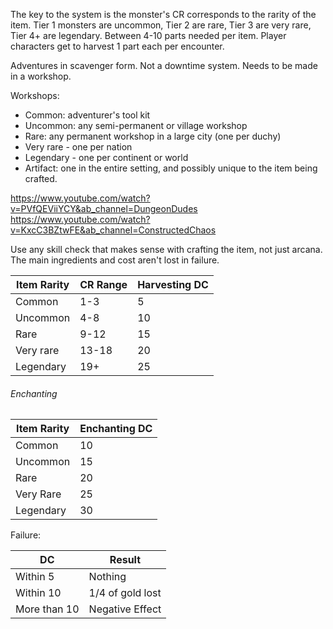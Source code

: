 The key to the system is the monster's CR corresponds to the rarity of the item. Tier 1 monsters are uncommon, Tier 2 are rare, Tier 3 are very rare, Tier 4+ are legendary.
Between 4-10 parts needed per item.
Player characters get to harvest 1 part each per encounter.

Adventures in scavenger form. Not a downtime system. Needs to be made in a workshop.

Workshops:
- Common: adventurer's tool kit
- Uncommon: any semi-permanent or village workshop
- Rare: any permanent workshop in a large city (one per duchy)
- Very rare - one per nation
- Legendary - one per continent or world
- Artifact: one in the entire setting, and possibly unique to the item being crafted.

https://www.youtube.com/watch?v=PVfQEViiYCY&ab_channel=DungeonDudes
https://www.youtube.com/watch?v=KxcC3BZtwFE&ab_channel=ConstructedChaos

Use any skill check that makes sense with crafting the item, not just arcana. The main ingredients and cost aren't lost in failure. 

| Item Rarity | CR Range | Harvesting DC |
| ----------- | -------- | ------------- |
| Common      | 1-3      | 5             |
| Uncommon    | 4-8      | 10            |
| Rare        | 9-12     | 15            |
| Very rare   | 13-18    | 20            |
| Legendary   | 19+      | 25            |
###### Enchanting

| Item Rarity | Enchanting DC |
| ----------- | ------------- |
| Common      | 10            |
| Uncommon    | 15            |
| Rare        | 20            |
| Very Rare   | 25            |
| Legendary   | 30            |
Failure:

| DC           | Result           |
| ------------ | ---------------- |
| Within 5     | Nothing          |
| Within 10    | 1/4 of gold lost |
| More than 10 | Negative Effect  |
